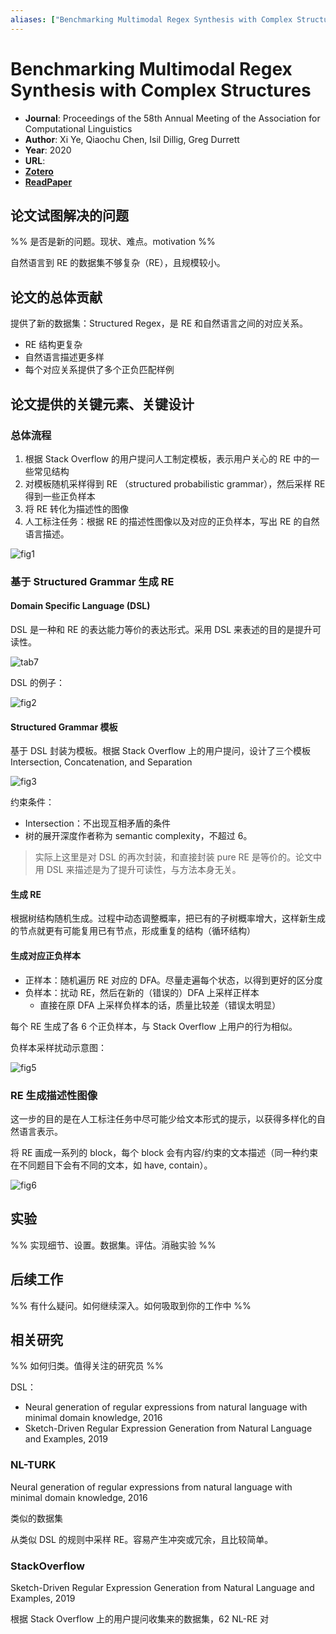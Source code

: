 ```yaml
---
aliases: ["Benchmarking Multimodal Regex Synthesis with Complex Structures", "Benchmarking Multimodal Regex Synthesis with Complex Structures, 2020"]
---
```

# Benchmarking Multimodal Regex Synthesis with Complex Structures

- **Journal**: Proceedings of the 58th Annual Meeting of the Association for Computational Linguistics
- **Author**: Xi Ye, Qiaochu Chen, Isil Dillig, Greg Durrett
- **Year**: 2020
- **URL**:
- [**Zotero**](zotero://select/items/@2020BenchmarkingMultimodalRegexYe)
- [**ReadPaper**](https://readpaper.com/pdf-annotate/note?pdfId=4667343814701105153&noteId=750921023109431297)

## 论文试图解决的问题

%% 是否是新的问题。现状、难点。motivation %%

自然语言到 RE 的数据集不够复杂（RE），且规模较小。

## 论文的总体贡献

提供了新的数据集：Structured Regex，是 RE 和自然语言之间的对应关系。
- RE 结构更复杂
- 自然语言描述更多样
- 每个对应关系提供了多个正负匹配样例

## 论文提供的关键元素、关键设计

### 总体流程

1. 根据 Stack Overflow 的用户提问人工制定模板，表示用户关心的 RE 中的一些常见结构
2. 对模板随机采样得到 RE （structured probabilistic grammar），然后采样 RE 得到一些正负样本
3. 将 RE 转化为描述性的图像
4. 人工标注任务：根据 RE 的描述性图像以及对应的正负样本，写出 RE 的自然语言描述。

![fig1](https://pdf.cdn.readpaper.com/parsed/fetch_target/9432339abdc3e383518fe7bf68d89230_0_Figure_1.png)

### 基于 Structured Grammar 生成 RE

#### Domain Specific Language (DSL)

DSL 是一种和 RE 的表达能力等价的表达形式。采用 DSL 来表述的目的是提升可读性。

![tab7](https://pdf.cdn.readpaper.com/parsed/fetch_target/9432339abdc3e383518fe7bf68d89230_11_Table_7.png)

DSL 的例子：

![fig2](https://pdf.cdn.readpaper.com/parsed/fetch_target/9432339abdc3e383518fe7bf68d89230_1_Figure_2.png)

#### Structured Grammar 模板

基于 DSL 封装为模板。根据 Stack Overflow 上的用户提问，设计了三个模板 Intersection, Concatenation, and Separation

![fig3](https://pdf.cdn.readpaper.com/parsed/fetch_target/9432339abdc3e383518fe7bf68d89230_2_Figure_3.png)

约束条件：
- Intersection：不出现互相矛盾的条件
- 树的展开深度作者称为 semantic complexity，不超过 6。

> 实际上这里是对 DSL 的再次封装，和直接封装 pure RE 是等价的。论文中用 DSL 来描述是为了提升可读性，与方法本身无关。

#### 生成 RE

根据树结构随机生成。过程中动态调整概率，把已有的子树概率增大，这样新生成的节点就更有可能复用已有节点，形成重复的结构（循环结构）

#### 生成对应正负样本

- 正样本：随机遍历 RE 对应的 DFA。尽量走遍每个状态，以得到更好的区分度
- 负样本：扰动 RE，然后在新的（错误的）DFA 上采样正样本
    - 直接在原 DFA 上采样负样本的话，质量比较差（错误太明显）

每个 RE 生成了各 6 个正负样本，与 Stack Overflow 上用户的行为相似。

负样本采样扰动示意图：

![fig5](https://pdf.cdn.readpaper.com/parsed/fetch_target/9432339abdc3e383518fe7bf68d89230_3_Figure_5.png)

### RE 生成描述性图像

这一步的目的是在人工标注任务中尽可能少给文本形式的提示，以获得多样化的自然语言表示。

将 RE 画成一系列的 block，每个 block 会有内容/约束的文本描述（同一种约束在不同题目下会有不同的文本，如 have, contain）。

![fig6](https://pdf.cdn.readpaper.com/parsed/fetch_target/9432339abdc3e383518fe7bf68d89230_4_Figure_6.png)

## 实验

%% 实现细节、设置。数据集。评估。消融实验 %%

## 后续工作

%% 有什么疑问。如何继续深入。如何吸取到你的工作中 %%

## 相关研究

%% 如何归类。值得关注的研究员 %%

DSL：
- Neural generation of regular expressions from natural language with minimal domain knowledge, 2016
- Sketch-Driven Regular Expression Generation from Natural Language and Examples, 2019

### NL-TURK

Neural generation of regular expressions from natural language with minimal domain knowledge, 2016

类似的数据集

从类似 DSL 的规则中采样 RE。容易产生冲突或冗余，且比较简单。

### StackOverflow

Sketch-Driven Regular Expression Generation from Natural Language and Examples, 2019

根据 Stack Overflow 上的用户提问收集来的数据集，62 NL-RE 对
